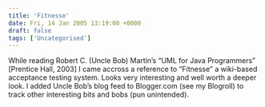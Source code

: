 ```yaml
---
title: 'Fitnesse'
date: Fri, 14 Jan 2005 13:19:00 +0000
draft: false
tags: ['Uncategorised']
---
```


While reading Robert C. (Uncle Bob) Martin’s “UML for Java Programmers” \[Prentice Hall, 2003\] I came accross a reference to “Fitnesse” a wiki-based acceptance testing system. Looks very interesting and well worth a deeper look. I added Uncle Bob’s blog feed to Blogger.com (see my Blogroll) to track other interesting bits and bobs (pun unintended).